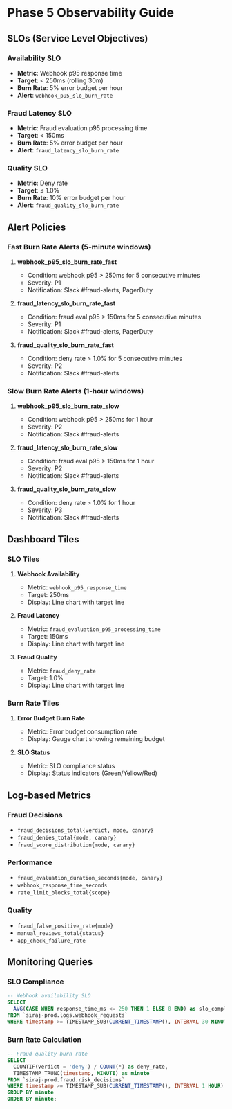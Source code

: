 # Phase 5 Observability Guide

## SLOs (Service Level Objectives)

### Availability SLO
- **Metric**: Webhook p95 response time
- **Target**: < 250ms (rolling 30m)
- **Burn Rate**: 5% error budget per hour
- **Alert**: `webhook_p95_slo_burn_rate`

### Fraud Latency SLO
- **Metric**: Fraud evaluation p95 processing time
- **Target**: < 150ms
- **Burn Rate**: 5% error budget per hour
- **Alert**: `fraud_latency_slo_burn_rate`

### Quality SLO
- **Metric**: Deny rate
- **Target**: ≤ 1.0%
- **Burn Rate**: 10% error budget per hour
- **Alert**: `fraud_quality_slo_burn_rate`

## Alert Policies

### Fast Burn Rate Alerts (5-minute windows)
1. **webhook_p95_slo_burn_rate_fast**
   - Condition: webhook p95 > 250ms for 5 consecutive minutes
   - Severity: P1
   - Notification: Slack #fraud-alerts, PagerDuty

2. **fraud_latency_slo_burn_rate_fast**
   - Condition: fraud eval p95 > 150ms for 5 consecutive minutes
   - Severity: P1
   - Notification: Slack #fraud-alerts, PagerDuty

3. **fraud_quality_slo_burn_rate_fast**
   - Condition: deny rate > 1.0% for 5 consecutive minutes
   - Severity: P2
   - Notification: Slack #fraud-alerts

### Slow Burn Rate Alerts (1-hour windows)
1. **webhook_p95_slo_burn_rate_slow**
   - Condition: webhook p95 > 250ms for 1 hour
   - Severity: P2
   - Notification: Slack #fraud-alerts

2. **fraud_latency_slo_burn_rate_slow**
   - Condition: fraud eval p95 > 150ms for 1 hour
   - Severity: P2
   - Notification: Slack #fraud-alerts

3. **fraud_quality_slo_burn_rate_slow**
   - Condition: deny rate > 1.0% for 1 hour
   - Severity: P3
   - Notification: Slack #fraud-alerts

## Dashboard Tiles

### SLO Tiles
1. **Webhook Availability**
   - Metric: `webhook_p95_response_time`
   - Target: 250ms
   - Display: Line chart with target line

2. **Fraud Latency**
   - Metric: `fraud_evaluation_p95_processing_time`
   - Target: 150ms
   - Display: Line chart with target line

3. **Fraud Quality**
   - Metric: `fraud_deny_rate`
   - Target: 1.0%
   - Display: Line chart with target line

### Burn Rate Tiles
1. **Error Budget Burn Rate**
   - Metric: Error budget consumption rate
   - Display: Gauge chart showing remaining budget

2. **SLO Status**
   - Metric: SLO compliance status
   - Display: Status indicators (Green/Yellow/Red)

## Log-based Metrics

### Fraud Decisions
- `fraud_decisions_total{verdict, mode, canary}`
- `fraud_denies_total{mode, canary}`
- `fraud_score_distribution{mode, canary}`

### Performance
- `fraud_evaluation_duration_seconds{mode, canary}`
- `webhook_response_time_seconds`
- `rate_limit_blocks_total{scope}`

### Quality
- `fraud_false_positive_rate{mode}`
- `manual_reviews_total{status}`
- `app_check_failure_rate`

## Monitoring Queries

### SLO Compliance
```sql
-- Webhook availability SLO
SELECT 
  AVG(CASE WHEN response_time_ms <= 250 THEN 1 ELSE 0 END) as slo_compliance
FROM `siraj-prod.logs.webhook_requests`
WHERE timestamp >= TIMESTAMP_SUB(CURRENT_TIMESTAMP(), INTERVAL 30 MINUTE);
```

### Burn Rate Calculation
```sql
-- Fraud quality burn rate
SELECT 
  COUNTIF(verdict = 'deny') / COUNT(*) as deny_rate,
  TIMESTAMP_TRUNC(timestamp, MINUTE) as minute
FROM `siraj-prod.fraud.risk_decisions`
WHERE timestamp >= TIMESTAMP_SUB(CURRENT_TIMESTAMP(), INTERVAL 1 HOUR)
GROUP BY minute
ORDER BY minute;
```
